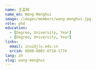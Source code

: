 ```yaml
---
name: 王孟辉
name_en: Wang-Menghui
image: /images/members/wang-menghui.jpg
role: phd
education:
  - [Degree, University, Year]
  - [Degree, University, Year]
links:
  email: zcui@jlu.edu.cn
  orcid: 0000-0002-0710-1774
lang: zh
slug: wang-menghui
---
```

